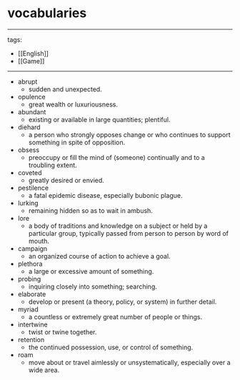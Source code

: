# vocabularies

---
tags:
  - [[English]]
  - [[Game]]
---

  * abrupt
    * sudden and unexpected.
  * opulence 
    * great wealth or luxuriousness.
  * abundant 
    * existing or available in large quantities; plentiful.
  * diehard 
    * a person who strongly opposes change or who continues to support something in spite of opposition.
  * obsess
    * preoccupy or fill the mind of (someone) continually and to a troubling extent.
  * coveted
    * greatly desired or envied.
  * pestilence
    * a fatal epidemic disease, especially bubonic plague.
  * lurking
    * remaining hidden so as to wait in ambush.
  * lore
    * a body of traditions and knowledge on a subject or held by a particular group, typically passed from person to person by word of mouth.
  * campaign
    * an organized course of action to achieve a goal.
  * plethora 
    * a large or excessive amount of something.
  * probing
    * inquiring closely into something; searching.
  * elaborate
    * develop or present (a theory, policy, or system) in further detail.
  * myriad
    * a countless or extremely great number of people or things.
  * intertwine
    * twist or twine together.
  * retention
    * the continued possession, use, or control of something.
  * roam
    * move about or travel aimlessly or unsystematically, especially over a wide area.
